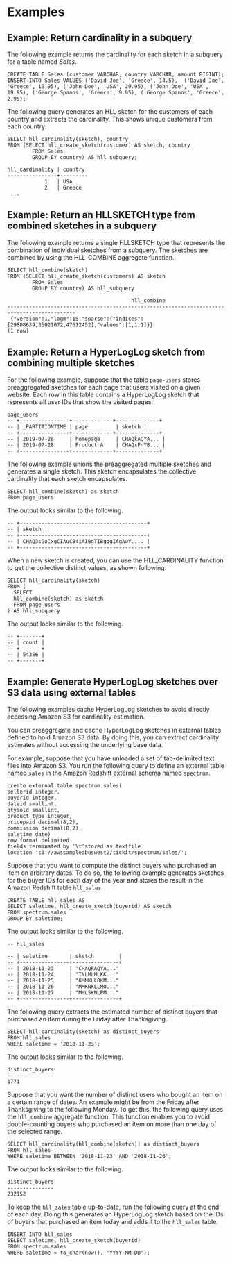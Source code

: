 # Examples<a name="r_HLL-examples"></a>

## Example: Return cardinality in a subquery<a name="hll-examples-subquery"></a>

The following example returns the cardinality for each sketch in a subquery for a table named *Sales*\.

```
CREATE TABLE Sales (customer VARCHAR, country VARCHAR, amount BIGINT);
INSERT INTO Sales VALUES ('David Joe', 'Greece', 14.5),  ('David Joe', 'Greece', 19.95), ('John Doe', 'USA', 29.95), ('John Doe', 'USA', 19.95), ('George Spanos', 'Greece', 9.95), ('George Spanos', 'Greece', 2.95);
```

The following query generates an HLL sketch for the customers of each country and extracts the cardinality\. This shows unique customers from each country\.

```
SELECT hll_cardinality(sketch), country
FROM (SELECT hll_create_sketch(customer) AS sketch, country
        FROM Sales
        GROUP BY country) AS hll_subquery;
        
hll_cardinality | country
----------------+---------
            1   | USA
            2   | Greece
 ...
```

## Example: Return an HLLSKETCH type from combined sketches in a subquery<a name="hll-examples-combined-subquery"></a>

The following example returns a single HLLSKETCH type that represents the combination of individual sketches from a subquery\. The sketches are combined by using the HLL\_COMBINE aggregate function\. 

```
SELECT hll_combine(sketch)
FROM (SELECT hll_create_sketch(customers) AS sketch
        FROM Sales
        GROUP BY country) AS hll_subquery
       
                                        hll_combine
--------------------------------------------------------------------------------------------
 {"version":1,"logm":15,"sparse":{"indices":[29808639,35021072,47612452],"values":[1,1,1]}}
(1 row)
```

## Example: Return a HyperLogLog sketch from combining multiple sketches<a name="hll-examples-multiple-sketches"></a>

For the following example, suppose that the table `page-users` stores preaggregated sketches for each page that users visited on a given website\. Each row in this table contains a HyperLogLog sketch that represents all user IDs that show the visited pages\.

```
page_users
-- +----------------+-------------+--------------+
-- | _PARTITIONTIME | page         | sketch |
-- +----------------+-------------+--------------+
-- | 2019-07-28     | homepage     | CHAQkAQYA... |
-- | 2019-07-28     | Product A    | CHAQxPnYB... |
-- +----------------+-------------+--------------+
```

The following example unions the preaggregated multiple sketches and generates a single sketch\. This sketch encapsulates the collective cardinality that each sketch encapsulates\.

```
SELECT hll_combine(sketch) as sketch
FROM page_users
```

The output looks similar to the following\.

```
-- +-----------------------------------------+
-- | sketch |
-- +-----------------------------------------+
-- | CHAQ3sGoCxgCIAuCB4iAIBgTIBgqgIAgAwY.... |
-- +-----------------------------------------+
```

When a new sketch is created, you can use the HLL\_CARDINALITY function to get the collective distinct values, as shown following\.

```
SELECT hll_cardinality(sketch)
FROM ( 
  SELECT
  hll_combine(sketch) as sketch
  FROM page_users
) AS hll_subquery
```

The output looks similar to the following\.

```
-- +-------+
-- | count |
-- +-------+
-- | 54356 |
-- +-------+
```

## Example: Generate HyperLogLog sketches over S3 data using external tables<a name="hll-examples-cache-sketches"></a>

The following examples cache HyperLogLog sketches to avoid directly accessing Amazon S3 for cardinality estimation\. 

You can preaggregate and cache HyperLogLog sketches in external tables defined to hold Amazon S3 data\. By doing this, you can extract cardinality estimates without accessing the underlying base data\. 

For example, suppose that you have unloaded a set of tab\-delimited text files into Amazon S3\. You run the following query to define an external table named `sales` in the Amazon Redshift external schema named `spectrum`\. 

```
create external table spectrum.sales(
sellerid integer,
buyerid integer,
dateid smallint,
qtysold smallint,
product_type integer,
pricepaid decimal(8,2),
commission decimal(8,2),
saletime date)
row format delimited
fields terminated by '\t'stored as textfile
location 's3://awssampledbuswest2/tickit/spectrum/sales/';
```

Suppose that you want to compute the distinct buyers who purchased an item on arbitrary dates\. To do so, the following example generates sketches for the buyer IDs for each day of the year and stores the result in the Amazon Redshift table `hll_sales`\.

```
CREATE TABLE hll_sales AS
SELECT saletime, hll_create_sketch(buyerid) AS sketch
FROM spectrum.sales
GROUP BY saletime;
```

The output looks similar to the following\.

```
-- hll_sales

-- | saletime       | sketch        |
-- +----------------+---------------+
-- | 2018-11-23     | "CHAQkAQYA..."
-- | 2018-11-24     | "TNLMLMLKK..."
-- | 2018-11-25     | "KMNKLLOKM..."
-- | 2018-11-26     | "MMKNKLLMO..."
-- | 2018-11-27     | "MMLSKNLPM..."
-- +----------------+---------------+
```

The following query extracts the estimated number of distinct buyers that purchased an item during the Friday after Thanksgiving\.

```
SELECT hll_cardinality(sketch) as distinct_buyers
FROM hll_sales
WHERE saletime = '2018-11-23';
```

The output looks similar to the following\.

```
distinct_buyers
---------------
1771
```

Suppose that you want the number of distinct users who bought an item on a certain range of dates\. An example might be from the Friday after Thanksgiving to the following Monday\. To get this, the following query uses the `hll_combine` aggregate function\. This function enables you to avoid double\-counting buyers who purchased an item on more than one day of the selected range\. 

```
SELECT hll_cardinality(hll_combine(sketch)) as distinct_buyers
FROM hll_sales
WHERE saletime BETWEEN '2018-11-23' AND '2018-11-26';
```

The output looks similar to the following\.

```
distinct_buyers
---------------
232152
```

To keep the `hll_sales` table up\-to\-date, run the following query at the end of each day\. Doing this generates an HyperLogLog sketch based on the IDs of buyers that purchased an item today and adds it to the `hll_sales` table\.

```
INSERT INTO hll_sales 
SELECT saletime, hll_create_sketch(buyerid) 
FROM spectrum.sales 
WHERE saletime = to_char(now(), 'YYYY-MM-DD');
```